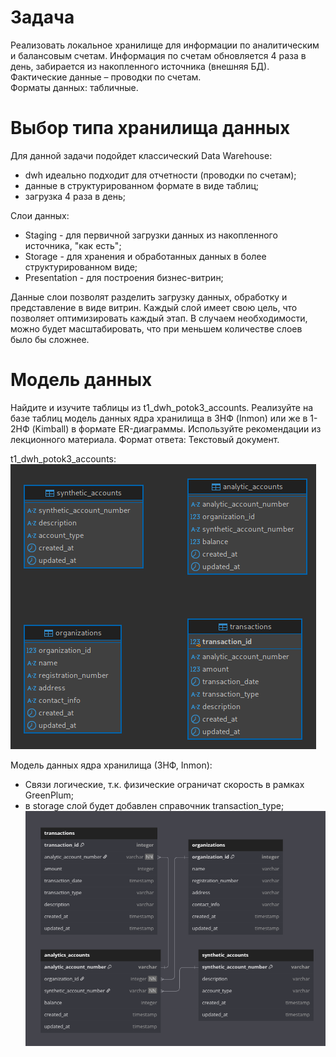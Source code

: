 # Задача
Реализовать локальное хранилище для информации по аналитическим и балансовым счетам. 
Информация по счетам обновляется 4 раза в день, забирается из накопленного источника (внешняя 
БД).  
Фактические данные – проводки по счетам.  
Форматы данных: табличные.  

# Выбор типа хранилища данных
Для данной задачи подойдет классический Data Warehouse:
- dwh идеально подходит для отчетности (проводки по счетам);
- данные в структурированном формате в виде таблиц;
- загрузка 4 раза в день;  

Слои данных:
- Staging - для первичной загрузки данных из накопленного источника, "как есть";
- Storage - для хранения и обработанных данных в более структурированном виде;
- Presentation - для построения бизнес-витрин;

Данные слои позволят разделить загрузку данных, обработку и представление в виде витрин. 
Каждый слой имеет свою цель, что позволяет оптимизировать каждый этап. 
В случаем необходимости, можно будет масштабировать, что при меньшем количестве слоев было бы сложнее.

# Модель данных
Найдите и изучите таблицы из t1_dwh_potok3_accounts. Реализуйте на базе таблиц модель данных 
ядра хранилища в 3НФ (Inmon) или же в 1-2НФ (Kimball) в формате ER-диаграммы. Используйте 
рекомендации из лекционного материала.
Формат ответа: Текстовый документ.

t1_dwh_potok3_accounts:  
![alt text](<attachments/Pasted image 20250307220133.png>)  

Модель данных ядра хранилища (3НФ, Inmon):  
- Связи логические, т.к. физические ограничат скорость в рамках GreenPlum;
- в storage слой будет добавлен справочник transaction_type;
![alt text](attachments/image.png)  

